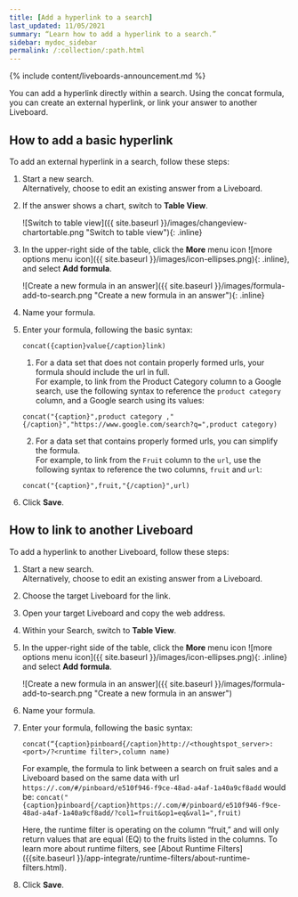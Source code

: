 ```yaml
---
title: [Add a hyperlink to a search]
last_updated: 11/05/2021
summary: “Learn how to add a hyperlink to a search.”
sidebar: mydoc_sidebar
permalink: /:collection/:path.html
---
```


{% include content/liveboards-announcement.md %}

You can add a hyperlink directly within a search. Using the concat formula, you can create an external hyperlink, or link your answer to another Liveboard.

## How to add a basic hyperlink

To add an external hyperlink in a search, follow these steps:

1. Start a new search.<br/>
  Alternatively, choose to edit an existing answer from a Liveboard.

2. If the answer shows a chart, switch to **Table View**.<br/>

    ![Switch to table view]({{ site.baseurl }}/images/changeview-chartortable.png "Switch to table view"){: .inline}

3. In the upper-right side of the table, click the **More** menu icon ![more options menu icon]({{ site.baseurl }}/images/icon-ellipses.png){: .inline}, and select **Add formula**.<br/>

    ![Create a new formula in an answer]({{ site.baseurl }}/images/formula-add-to-search.png "Create a new formula in an answer"){: .inline}

4. Name your formula.
5. Enter your formula, following the basic syntax: <br/>
    ```
    concat({caption}value{/caption}link)
    ```
    1. For a data set that does not contain properly formed urls, your formula should include the url in full. <br/>
    For example, to link from the Product Category column to a Google search, use the following syntax to reference the `product category` column, and a Google search using its values: <br/>
    ```
    concat("{caption}",product category ,"{/caption}","https://www.google.com/search?q=",product category)
    ```
    2. For a data set that contains properly formed urls, you can simplify the formula. <br/>
    For example, to link from the `Fruit` column to the `url`, use the following syntax to reference the two columns, `fruit` and `url`: <br/>
    ```
    concat("{caption}",fruit,"{/caption}",url)
    ```
6. Click **Save**.

## How to link to another Liveboard

To add a hyperlink to another Liveboard, follow these steps:

1. Start a new search.<br/>
  Alternatively, choose to edit an existing answer from a Liveboard.

2. Choose the target Liveboard for the link.

3. Open your target Liveboard and copy the web address.

4. Within your Search, switch to **Table View**.

5. In the upper-right side of the table, click the **More** menu icon ![more options menu icon]({{ site.baseurl }}/images/icon-ellipses.png){: .inline}  and select **Add formula**.<br/>

    ![Create a new formula in an answer]({{ site.baseurl }}/images/formula-add-to-search.png "Create a new formula in an answer")

6. Name your formula.

7. Enter your formula, following the basic syntax:<br/>
    ```
    concat(“{caption}pinboard{/caption}http://<thoughtspot_server>:<port>/?<runtime filter>,column name)
    ```
    For example, the formula to link between a search on fruit sales and a Liveboard based on the same data with url <code>https://<thoughtspot-instance>.com/#/pinboard/e510f946-f9ce-48ad-a4af-1a40a9cf8add</code> would be:
    <code>concat("{caption}pinboard{/caption}https://<thoughtspot-instance>.com/#/pinboard/e510f946-f9ce-48ad-a4af-1a40a9cf8add/?col1=fruit&op1=eq&val1=",fruit)</code> <br/>

    Here, the runtime filter is operating on the column “fruit,” and will only return values that are equal (EQ) to the fruits listed in the columns. To learn more about runtime filters, see [About Runtime Filters]({{site.baseurl }}/app-integrate/runtime-filters/about-runtime-filters.html).

8. Click **Save**.
